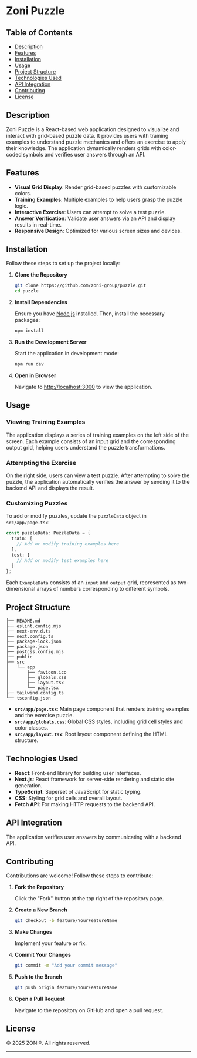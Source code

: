 # Zoni Puzzle

## Table of Contents

- [Description](#description)
- [Features](#features)
- [Installation](#installation)
- [Usage](#usage)
- [Project Structure](#project-structure)
- [Technologies Used](#technologies-used)
- [API Integration](#api-integration)
- [Contributing](#contributing)
- [License](#license)

## Description

Zoni Puzzle is a React-based web application designed to visualize and interact with grid-based puzzle data. It provides users with training examples to understand puzzle mechanics and offers an exercise to apply their knowledge. The application dynamically renders grids with color-coded symbols and verifies user answers through an API.

## Features

- **Visual Grid Display**: Render grid-based puzzles with customizable colors.
- **Training Examples**: Multiple examples to help users grasp the puzzle logic.
- **Interactive Exercise**: Users can attempt to solve a test puzzle.
- **Answer Verification**: Validate user answers via an API and display results in real-time.
- **Responsive Design**: Optimized for various screen sizes and devices.

## Installation

Follow these steps to set up the project locally:

1. **Clone the Repository**

   ```bash
   git clone https://github.com/zoni-group/puzzle.git
   cd puzzle
   ```

2. **Install Dependencies**

   Ensure you have [Node.js](https://nodejs.org/) installed. Then, install the necessary packages:

   ```bash
   npm install
   ```

3. **Run the Development Server**

   Start the application in development mode:

   ```bash
   npm run dev
   ```

4. **Open in Browser**

   Navigate to [http://localhost:3000](http://localhost:3000) to view the application.

## Usage

### Viewing Training Examples

The application displays a series of training examples on the left side of the screen. Each example consists of an input grid and the corresponding output grid, helping users understand the puzzle transformations.

### Attempting the Exercise

On the right side, users can view a test puzzle. After attempting to solve the puzzle, the application automatically verifies the answer by sending it to the backend API and displays the result.

### Customizing Puzzles

To add or modify puzzles, update the `puzzleData` object in `src/app/page.tsx`:

```typescript
const puzzleData: PuzzleData = {
  train: [
    // Add or modify training examples here
  ],
  test: [
    // Add or modify test examples here
  ]
};
```

Each `ExampleData` consists of an `input` and `output` grid, represented as two-dimensional arrays of numbers corresponding to different symbols.

## Project Structure

```
├── README.md
├── eslint.config.mjs
├── next-env.d.ts
├── next.config.ts
├── package-lock.json
├── package.json
├── postcss.config.mjs
├── public
├── src
│   └── app
│       ├── favicon.ico
│       ├── globals.css
│       ├── layout.tsx
│       └── page.tsx
├── tailwind.config.ts
└── tsconfig.json
```

- **`src/app/page.tsx`**: Main page component that renders training examples and the exercise puzzle.
- **`src/app/globals.css`**: Global CSS styles, including grid cell styles and color classes.
- **`src/app/layout.tsx`**: Root layout component defining the HTML structure.

## Technologies Used

- **React**: Front-end library for building user interfaces.
- **Next.js**: React framework for server-side rendering and static site generation.
- **TypeScript**: Superset of JavaScript for static typing.
- **CSS**: Styling for grid cells and overall layout.
- **Fetch API**: For making HTTP requests to the backend API.

## API Integration

The application verifies user answers by communicating with a backend API.

## Contributing

Contributions are welcome! Follow these steps to contribute:

1. **Fork the Repository**

   Click the "Fork" button at the top right of the repository page.

2. **Create a New Branch**

   ```bash
   git checkout -b feature/YourFeatureName
   ```

3. **Make Changes**

   Implement your feature or fix.

4. **Commit Your Changes**

   ```bash
   git commit -m "Add your commit message"
   ```

5. **Push to the Branch**

   ```bash
   git push origin feature/YourFeatureName
   ```

6. **Open a Pull Request**

   Navigate to the repository on GitHub and open a pull request.

## License

©  2025 ZONI®. All rights reserved.

---
